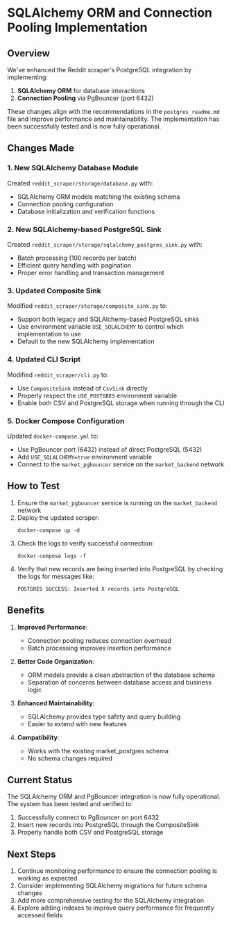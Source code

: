 # SQLAlchemy ORM and Connection Pooling Implementation

## Overview

We've enhanced the Reddit scraper's PostgreSQL integration by implementing:

1. **SQLAlchemy ORM** for database interactions
2. **Connection Pooling** via PgBouncer (port 6432)

These changes align with the recommendations in the `postgres_readme.md` file and improve performance and maintainability. The implementation has been successfully tested and is now fully operational.

## Changes Made

### 1. New SQLAlchemy Database Module

Created `reddit_scraper/storage/database.py` with:
- SQLAlchemy ORM models matching the existing schema
- Connection pooling configuration
- Database initialization and verification functions

### 2. New SQLAlchemy-based PostgreSQL Sink

Created `reddit_scraper/storage/sqlalchemy_postgres_sink.py` with:
- Batch processing (100 records per batch)
- Efficient query handling with pagination
- Proper error handling and transaction management

### 3. Updated Composite Sink

Modified `reddit_scraper/storage/composite_sink.py` to:
- Support both legacy and SQLAlchemy-based PostgreSQL sinks
- Use environment variable `USE_SQLALCHEMY` to control which implementation to use
- Default to the new SQLAlchemy implementation

### 4. Updated CLI Script

Modified `reddit_scraper/cli.py` to:
- Use `CompositeSink` instead of `CsvSink` directly
- Properly respect the `USE_POSTGRES` environment variable
- Enable both CSV and PostgreSQL storage when running through the CLI

### 5. Docker Compose Configuration

Updated `docker-compose.yml` to:
- Use PgBouncer port (6432) instead of direct PostgreSQL (5432)
- Add `USE_SQLALCHEMY=true` environment variable
- Connect to the `market_pgbouncer` service on the `market_backend` network

## How to Test

1. Ensure the `market_pgbouncer` service is running on the `market_backend` network
2. Deploy the updated scraper:
   ```
   docker-compose up -d
   ```
3. Check the logs to verify successful connection:
   ```
   docker-compose logs -f
   ```
4. Verify that new records are being inserted into PostgreSQL by checking the logs for messages like:
   ```
   POSTGRES SUCCESS: Inserted X records into PostgreSQL
   ```

## Benefits

1. **Improved Performance**:
   - Connection pooling reduces connection overhead
   - Batch processing improves insertion performance

2. **Better Code Organization**:
   - ORM models provide a clean abstraction of the database schema
   - Separation of concerns between database access and business logic

3. **Enhanced Maintainability**:
   - SQLAlchemy provides type safety and query building
   - Easier to extend with new features

4. **Compatibility**:
   - Works with the existing market_postgres schema
   - No schema changes required

## Current Status

The SQLAlchemy ORM and PgBouncer integration is now fully operational. The system has been tested and verified to:

1. Successfully connect to PgBouncer on port 6432
2. Insert new records into PostgreSQL through the CompositeSink
3. Properly handle both CSV and PostgreSQL storage

## Next Steps

1. Continue monitoring performance to ensure the connection pooling is working as expected
2. Consider implementing SQLAlchemy migrations for future schema changes
3. Add more comprehensive testing for the SQLAlchemy integration
4. Explore adding indexes to improve query performance for frequently accessed fields
